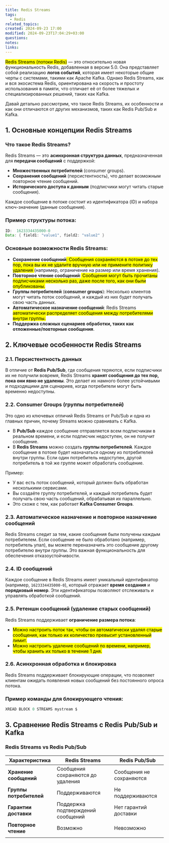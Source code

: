 ```yaml
---
title: Redis Streams
tags:
  - Redis
related_topics: 
created: 2024-09-23 17:00
modified: 2024-09-23T17:04:29+03:00
questions: 
notes: 
links: 
---
```



<mark class="hltr-red">Redis Streams (потоки Redis)</mark> — это относительно новая функциональность Redis, добавленная в версии 5.0. Она представляет собой реализацию **логов событий**, которая имеет некоторые общие черты с системами, такими как Apache Kafka. Однако Redis Streams, как и вся экосистема Redis, ориентирована на скорость и простоту использования в памяти, что отличает её от более тяжелых и специализированных решений, таких как Kafka.

Давай детально рассмотрим, что такое Redis Streams, их особенности и как они отличаются от других механизмов, таких как Redis Pub/Sub и Kafka.

## 1. **Основные концепции Redis Streams**

### Что такое Redis Streams?

Redis Streams — это **асинхронная структура данных**, предназначенная для **передачи сообщений** с поддержкой:

- **Множественных потребителей** (consumer groups).
- **Сохранения сообщений** (персистентность), что делает возможным повторное чтение сообщений.
- **Исторического доступа к данным** (подписчики могут читать старые сообщения).

Каждое сообщение в потоке состоит из идентификатора (ID) и набора ключ-значение (данные сообщения).

### Пример структуры потока:
```java
ID:  1623334435000-0
Data: { field1: "value1", field2: "value2" }

```

### Основные возможности Redis Streams:

- **Сохранение сообщений**<mark class="hltr-yellow">: Сообщения сохраняются в потоке до тех пор, пока вы их не удалите вручную или не примените политику удаления </mark>(например, ограничение на размер или время хранения).
- **Повторное чтение сообщений**:<mark class="hltr-yellow"> Сообщения могут быть прочитаны подписчиками несколько раз, даже после того, как они были опубликованы.</mark>
- **Группы потребителей** (**consumer groups**): Несколько клиентов могут читать поток сообщений, и каждый из них будет получать свою часть данных.
- **Автоматическое назначение сообщений**: Redis Streams <mark class="hltr-yellow">автоматически распределяет сообщения между потребителями внутри группы.</mark>
- **Поддержка сложных сценариев обработки, таких как отложенные/повторные сообщения**.

## 2. **Ключевые особенности Redis Streams**

### 2.1. **Персистентность данных**

В отличие от **Redis Pub/Sub**, где сообщения теряются, если подписчики их не получили вовремя, Redis Streams **хранят сообщения до тех пор, пока они явно не удалены**. Это делает их намного более устойчивыми и подходящими для сценариев, когда потребители могут быть временно недоступны.

### 2.2. **Consumer Groups (группы потребителей)**

Это одно из ключевых отличий Redis Streams от Pub/Sub и одна из главных причин, почему Streams можно сравнивать с Kafka.

- В **Pub/Sub** каждое сообщение отправляется всем подписчикам в реальном времени, и если подписчик недоступен, он не получит сообщение.
- В **Redis Streams** можно создать **группы потребителей**. Каждое сообщение в потоке будет назначаться одному из потребителей внутри группы. Если один потребитель недоступен, другой потребитель в той же группе может обработать сообщение.

Пример:

- У вас есть поток сообщений, который должен быть обработан несколькими сервисами.
- Вы создаёте группу потребителей, и каждый потребитель будет получать свою часть сообщений, обрабатывая их параллельно.
- Это схоже с тем, как работает **Kafka Consumer Groups**.

### 2.3. **Автоматическое назначение и повторное назначение сообщений**

Redis Streams следит за тем, какие сообщения были получены каждым потребителем. Если сообщение не было обработано (например, потребитель упал), вы можете переназначить это сообщение другому потребителю внутри группы. Это важная функциональность для обеспечения отказоустойчивости.

### 2.4. **ID сообщений**

Каждое сообщение в Redis Streams имеет уникальный идентификатор (например, `1623334435000-0`), который отражает **время создания** и **порядковый номер**. Эти идентификаторы позволяют отслеживать и управлять обработкой сообщений.

### 2.5. **Ретеншн сообщений (удаление старых сообщений)**

Redis Streams поддерживает **ограничение размера потока**:

- <mark class="hltr-yellow">Можно настроить поток так, чтобы он автоматически удалял старые сообщения, как только их количество превысит установленный лимит.</mark>
- <mark class="hltr-yellow">Можно настроить удаление сообщений по времени, например, чтобы хранить их только в течение 1 дня.</mark>

### 2.6. **Асинхронная обработка и блокировка**

Redis Streams поддерживает блокирующие операции, что позволяет клиентам ожидать появления новых сообщений без постоянного опроса потока.

### Пример команды для блокирующего чтения:
```java
XREAD BLOCK 0 STREAMS mystream $
```

## 3. **Сравнение Redis Streams с Redis Pub/Sub и Kafka**

### Redis Streams vs Redis Pub/Sub

|**Характеристика**|**Redis Streams**|**Redis Pub/Sub**|
|---|---|---|
|**Хранение сообщений**|Сообщения сохраняются до удаления|Сообщения не сохраняются|
|**Группы потребителей**|Поддерживаются|Не поддерживаются|
|**Гарантии доставки**|Поддержка подтверждений сообщений|Нет гарантий доставки|
|**Повторное чтение**|Возможно|Невозможно|
||||